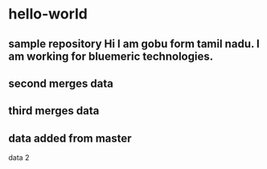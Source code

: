 # hello-world
sample repository
Hi I am gobu form tamil nadu. 
I am working for bluemeric technologies.
-----------------------------------
second merges data
-----------------------------------
third merges data
-----------------------------------
data added from master
----------------------------------
data 2
